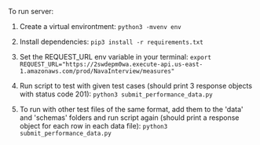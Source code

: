 To run server:

1. Create a virtual environtment:
`python3 -mvenv env`

2. Install dependencies:
`pip3 install -r requirements.txt`

3. Set the REQUEST_URL env variable in your terminal:
`export REQUEST_URL="https://2swdepm0wa.execute-api.us-east-1.amazonaws.com/prod/NavaInterview/measures"`

4. Run script to test with given test cases (should print 3 response objects with status code 201):
`python3 submit_performance_data.py`

5. To run with other test files of the same format, add them to the 'data' and 'schemas' folders and run script again (should print a response object for each row in each data file): 
`python3 submit_performance_data.py`
